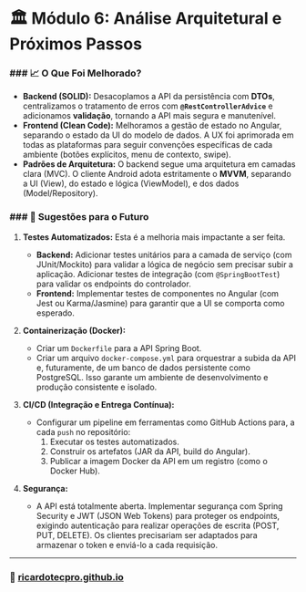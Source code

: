 # 🏛️ Módulo 6: Análise Arquitetural e Próximos Passos

### ### 📈 O Que Foi Melhorado?
* **Backend (SOLID):** Desacoplamos a API da persistência com **DTOs**, centralizamos o tratamento de erros com **`@RestControllerAdvice`** e adicionamos **validação**, tornando a API mais segura e manutenível.
* **Frontend (Clean Code):** Melhoramos a gestão de estado no Angular, separando o estado da UI do modelo de dados. A UX foi aprimorada em todas as plataformas para seguir convenções específicas de cada ambiente (botões explícitos, menu de contexto, swipe).
* **Padrões de Arquitetura:** O backend segue uma arquitetura em camadas clara (MVC). O cliente Android adota estritamente o **MVVM**, separando a UI (View), do estado e lógica (ViewModel), e dos dados (Model/Repository).

### ### 🔭 Sugestões para o Futuro
1.  **Testes Automatizados:** Esta é a melhoria mais impactante a ser feita.
    * **Backend:** Adicionar testes unitários para a camada de serviço (com JUnit/Mockito) para validar a lógica de negócio sem precisar subir a aplicação. Adicionar testes de integração (com `@SpringBootTest`) para validar os endpoints do controlador.
    * **Frontend:** Implementar testes de componentes no Angular (com Jest ou Karma/Jasmine) para garantir que a UI se comporta como esperado.

2.  **Containerização (Docker):**
    * Criar um `Dockerfile` para a API Spring Boot.
    * Criar um arquivo `docker-compose.yml` para orquestrar a subida da API e, futuramente, de um banco de dados persistente como PostgreSQL. Isso garante um ambiente de desenvolvimento e produção consistente e isolado.

3.  **CI/CD (Integração e Entrega Contínua):**
    * Configurar um pipeline em ferramentas como GitHub Actions para, a cada `push` no repositório:
        1. Executar os testes automatizados.
        2. Construir os artefatos (JAR da API, build do Angular).
        3. Publicar a imagem Docker da API em um registro (como o Docker Hub).

4.  **Segurança:**
    * A API está totalmente aberta. Implementar segurança com Spring Security e JWT (JSON Web Tokens) para proteger os endpoints, exigindo autenticação para realizar operações de escrita (POST, PUT, DELETE). Os clientes precisariam ser adaptados para armazenar o token e enviá-lo a cada requisição.

---

### 🚀 [ricardotecpro.github.io](https://ricardotecpro.github.io/)


